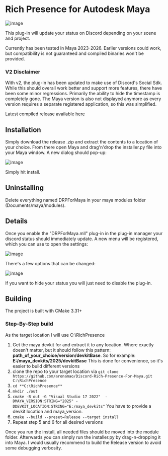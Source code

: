 # Rich Presence for Autodesk Maya

![image](https://github.com/user-attachments/assets/97085773-4c72-4a26-97f2-c11133ac9e9c)

This plug-in will update your status on Discord depending on your scene and project.

Currently has been tested in Maya 2023-2026. Earlier versions could work, but compatibility is not guaranteed and compiled binaries won't be provided.

### V2 Disclaimer
With v2, the plug-in has been updated to make use of Discord's Social Sdk. While this should overall work better and support more features, there have been some minor regressions. Primarily the ability to hide the timestamp is completely gone.
The Maya version is also not displayed anymore as every version requires a separate registered application, so this was simplified.

Latest compiled release available [here](https://github.com/aronamao/Discord-Rich-Presence-For-Maya/releases/latest)

## Installation

Simply download the release .zip and extract the contents to a location of your choice. From there open Maya and drag'n'drop the installer.py file into your Maya window. A new dialog should pop-up:

![image](https://github.com/user-attachments/assets/01c7273b-a153-4cd4-845a-672020dcd3ab)

Simply hit install.

## Uninstalling
Delete everything named DRPForMaya in your maya modules folder (Documents/maya/modules).

## Details
Once you enable the "DRPForMaya.mll" plug-in in the plug-in manager your discord status should immediately update.
A new menu will be registered, which you can use to open the settings:

![image](https://github.com/user-attachments/assets/5262e7f8-0a4f-4a92-ac5e-532d6ed54617)

There's a few options that can be changed:

![image](https://github.com/user-attachments/assets/05ef115d-f37d-4bb9-9598-64234a1e773c)

If you want to hide your status you will just need to disable the plug-in.

## Building

The project is built with CMake 3.31+

### Step-By-Step build
As the target location I will use C:\RichPresence

1. Get the maya devkit for and extract it to any location. Where exactly doesn't matter, but it should follow this pattern:
   **path_of_your_choice/version/devkitBase**. So for example: **E:/maya_devkits/2025/devkitBase**
   This is done for convenience, so it's easier to build different versions
2. clone the repo to your target location via `git clone https://github.com/aronamao/Discord-Rich-Presence-For-Maya.git C:\RichPresence`
3. `cd **C:\RichPresence**`
4. `mkdir ./out`
5. `cmake -B out -G "Visual Studio 17 2022"  -DMAYA_VERSION:STRING="2025" -DDEVKIT_LOCATION:STRING="E:/maya_devkits"` You have to provide a devkit location and maya_version.
6. `cmake --build --preset=Release --target install`
7. Repeat step 5 and 6 for all desired versions

Once you run the install, all needed files should be moved into the module folder. Afterwards you can simply run the installer.py by drag-n-dropping it into Maya.
I would usually recommend to build the Release version to avoid some debugging verbosity.
